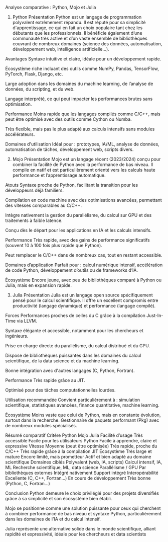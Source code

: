 Analyse comparative : Python, Mojo et Julia
1. Python
Présentation
Python est un langage de programmation polyvalent extrêmement répandu. Il est réputé pour sa simplicité d'apprentissage, ce qui en fait un choix populaire tant chez les débutants que les professionnels. Il bénéficie également d’une communauté très active et d’un vaste ensemble de bibliothèques couvrant de nombreux domaines (science des données, automatisation, développement web, intelligence artificielle...).

Avantages
Syntaxe intuitive et claire, idéale pour un développement rapide.

Écosystème riche incluant des outils comme NumPy, Pandas, TensorFlow, PyTorch, Flask, Django, etc.

Large adoption dans les domaines du machine learning, de l’analyse de données, du scripting, et du web.

Langage interprété, ce qui peut impacter les performances brutes sans optimisation.

Performance
Moins rapide que les langages compilés comme C/C++, mais peut être optimisé avec des outils comme Cython ou Numba.

Très flexible, mais pas le plus adapté aux calculs intensifs sans modules accélérateurs.

Domaines d'utilisation
Idéal pour : prototypes, IA/ML, analyse de données, automatisation de tâches, développement web, scripts divers.

2. Mojo
Présentation
Mojo est un langage récent (2023/2024) conçu pour combiner la facilité de Python avec la performance de bas niveau. Il compile en natif et est particulièrement orienté vers les calculs haute performance et l’apprentissage automatique.

Atouts
Syntaxe proche de Python, facilitant la transition pour les développeurs déjà familiers.

Compilation en code machine avec des optimisations avancées, permettant des vitesses comparables au C/C++.

Intègre nativement la gestion du parallélisme, du calcul sur GPU et des traitements à faible latence.

Conçu dès le départ pour les applications en IA et les calculs intensifs.

Performance
Très rapide, avec des gains de performance significatifs (souvent 10 à 100 fois plus rapide que Python).

Peut remplacer le C/C++ dans de nombreux cas, tout en restant accessible.

Domaines d’application
Parfait pour : calcul numérique intensif, accélération de code Python, développement d’outils ou de frameworks d’IA.

Écosystème
Encore jeune, avec peu de bibliothèques comparé à Python ou Julia, mais en expansion rapide.

3. Julia
Présentation
Julia est un langage open source spécifiquement pensé pour le calcul scientifique. Il offre un excellent compromis entre productivité (langage dynamique) et performance (langage compilé).

Forces
Performances proches de celles du C grâce à la compilation Just-In-Time via LLVM.

Syntaxe élégante et accessible, notamment pour les chercheurs et ingénieurs.

Prise en charge directe du parallélisme, du calcul distribué et du GPU.

Dispose de bibliothèques puissantes dans les domaines du calcul scientifique, de la data science et du machine learning.

Bonne intégration avec d'autres langages (C, Python, Fortran).

Performance
Très rapide grâce au JIT.

Optimisé pour des tâches computationnelles lourdes.

Utilisation recommandée
Convient particulièrement à : simulation scientifique, statistiques avancées, finance quantitative, machine learning.

Écosystème
Moins vaste que celui de Python, mais en constante évolution, surtout dans la recherche. Gestionnaire de paquets performant (Pkg) avec de nombreux modules spécialisés.

Résumé comparatif
Critère	Python	Mojo	Julia
Facilité d’usage	Très accessible	Facile pour les utilisateurs Python	Facile à apprendre, claire et expressive
Vitesse	Moyenne (peut être optimisée)	Très rapide, proche du C/C++	Très rapide grâce à la compilation JIT
Écosystème	Très large et mature	Encore limité, mais prometteur	Actif et bien adapté au domaine scientifique
Domaines ciblés	Polyvalent (web, IA, scripts)	Calcul intensif, IA, ML	Recherche scientifique, ML, data science
Parallélisme / GPU	Par bibliothèques externes	Intégré nativement	Support intégré
Interopérabilité	Excellente (C, C++, Fortran…)	En cours de développement	Très bonne (Python, C, Fortran…)

Conclusion
Python demeure le choix privilégié pour des projets diversifiés grâce à sa simplicité et son écosystème bien établi.

Mojo se positionne comme une solution puissante pour ceux qui cherchent à combiner performance de bas niveau et syntaxe Python, particulièrement dans les domaines de l’IA et du calcul intensif.

Julia représente une alternative solide dans le monde scientifique, alliant rapidité et expressivité, idéale pour les chercheurs et data scientists